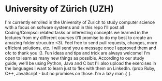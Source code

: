 # University of Zürich (UZH)
I'm currently enrolled in the University of Zurich to study computer science with a focus on sofware systems and in this repo I'll post all Coding/Compsci related tasks or interesting concepts we learned in the lectures from my different courses (I'll promise to do my best to create an amazing folder strucutre <3).
Feel free to send pull requests, changes, more efficient solutions, etc. I will send you a message once I approved them and ofc to thank you :3.
Fun ideas and tips and trick are always welcome! I'm open to learn as many new things as possible. According to our study guide, we'll be using Python, Java and C but I'll also upload the exercises in the languages I want to learn just to flex with them on LinkedIn. (prob Ruby, C++, JavaScript - but no promises on those. I'm a lazy man :) ).
